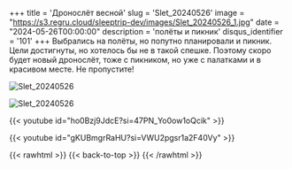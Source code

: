 +++
title = 'Дронослёт весной'
slug = 'Slet_20240526'
image = "https://s3.regru.cloud/sleeptrip-dev/images/Slet_20240526_1.jpg"
date = "2024-05-26T00:00:00"
description = 'полёты и пикник'
disqus_identifier = '101'
+++
Выбрались на полёты, но попутно планировали и пикник. Цели достигнуты, но хотелось бы не в такой спешке. Поэтому скоро будет новый дронослёт, тоже с пикником, но уже с палатками и в красивом месте. Не пропустите!

![Slet_20240526](https://s3.regru.cloud/sleeptrip-dev/images/Slet_20240526_2.jpg)

![Slet_20240526](https://s3.regru.cloud/sleeptrip-dev/images/Slet_20240526_3.jpg)

{{< youtube id="ho0Bzj9JdcE?si=47PN_Yo0ow1oQcik" >}}

{{< youtube id="gKUBmgrRaHU?si=VWU2pgsr1a2F40Vy" >}}

{{< rawhtml >}}
{{< back-to-top >}}
{{< /rawhtml >}}